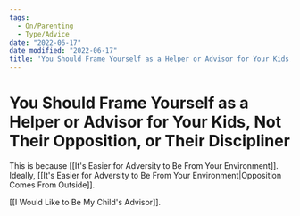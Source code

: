 ```yaml
---
tags:
  - On/Parenting
  - Type/Advice
date: "2022-06-17"
date modified: "2022-06-17"
title: 'You Should Frame Yourself as a Helper or Advisor for Your Kids, Not Their Opposition, or Their Discipliner'
---
```


# You Should Frame Yourself as a Helper or Advisor for Your Kids, Not Their Opposition, or Their Discipliner
This is because [[It's Easier for Adversity to Be From Your Environment]]. Ideally, [[It's Easier for Adversity to Be From Your Environment|Opposition Comes From Outside]].

[[I Would Like to Be My Child's Advisor]].
